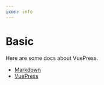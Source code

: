 ```yaml
---
icon: info
---
```


# Basic

Here are some docs about VuePress.

- [Markdown](markdown/readme.md)
- [VuePress](vuepress/readme.md)
